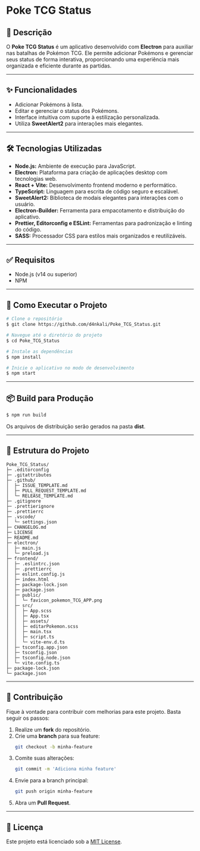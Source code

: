 # Poke TCG Status  

## 📖 Descrição  

O **Poke TCG Status** é um aplicativo desenvolvido com **Electron** para auxiliar nas batalhas de Pokémon TCG. Ele permite adicionar Pokémons e gerenciar seus status de forma interativa, proporcionando uma experiência mais organizada e eficiente durante as partidas.

---

## ✨ Funcionalidades  

- Adicionar Pokémons à lista.
- Editar e gerenciar o status dos Pokémons.
- Interface intuitiva com suporte à estilização personalizada.
- Utiliza **SweetAlert2** para interações mais elegantes.

---

## 🛠️ Tecnologias Utilizadas  

- **Node.js:** Ambiente de execução para JavaScript.  
- **Electron:** Plataforma para criação de aplicações desktop com tecnologias web.  
- **React + Vite:** Desenvolvimento frontend moderno e performático.  
- **TypeScript:** Linguagem para escrita de código seguro e escalável.  
- **SweetAlert2:** Biblioteca de modais elegantes para interações com o usuário.  
- **Electron-Builder:** Ferramenta para empacotamento e distribuição do aplicativo.  
- **Prettier, Editorconfig e ESLint:** Ferramentas para padronização e linting do código.  
- **SASS:** Processador CSS para estilos mais organizados e reutilizáveis.  

---

## ✅ Requisitos  

- Node.js (v14 ou superior)  
- NPM  

---

## 🚀 Como Executar o Projeto  

```bash
# Clone o repositório
$ git clone https://github.com/d4nkali/Poke_TCG_Status.git

# Navegue até o diretório do projeto
$ cd Poke_TCG_Status

# Instale as dependências
$ npm install

# Inicie o aplicativo no modo de desenvolvimento
$ npm start
```  

---

## 📦 Build para Produção  

```bash
$ npm run build
```  

Os arquivos de distribuição serão gerados na pasta **dist**.

---

## 📂 Estrutura do Projeto  

```plaintext
Poke_TCG_Status/
├─ .editorconfig
├─ .gitattributes
├─ .github/
│  ├─ ISSUE_TEMPLATE.md
│  ├─ PULL_REQUEST_TEMPLATE.md
│  └─ RELEASE_TEMPLATE.md
├─ .gitignore
├─ .prettierignore
├─ .prettierrc
├─ .vscode/
│  └─ settings.json
├─ CHANGELOG.md
├─ LICENSE
├─ README.md
├─ electron/
│  ├─ main.js
│  └─ preload.js
├─ frontend/
│  ├─ .eslintrc.json
│  ├─ .prettierrc
│  ├─ eslint.config.js
│  ├─ index.html
│  ├─ package-lock.json
│  ├─ package.json
│  ├─ public/
│  │  └─ favicon_pokemon_TCG_APP.png
│  ├─ src/
│  │  ├─ App.scss
│  │  ├─ App.tsx
│  │  ├─ assets/
│  │  ├─ editarPokemon.scss
│  │  ├─ main.tsx
│  │  ├─ script.ts
│  │  └─ vite-env.d.ts
│  ├─ tsconfig.app.json
│  ├─ tsconfig.json
│  ├─ tsconfig.node.json
│  └─ vite.config.ts
├─ package-lock.json
└─ package.json
```

---

## 🤝 Contribuição  

Fique à vontade para contribuir com melhorias para este projeto. Basta seguir os passos:  

1. Realize um **fork** do repositório.  
2. Crie uma **branch** para sua feature:  
   ```bash
   git checkout -b minha-feature
   ```  
3. Comite suas alterações:  
   ```bash
   git commit -m 'Adiciona minha feature'
   ```  
4. Envie para a branch principal:  
   ```bash
   git push origin minha-feature
   ```  
5. Abra um **Pull Request**.  

---

## 📜 Licença  

Este projeto está licenciado sob a [MIT License](LICENSE).
